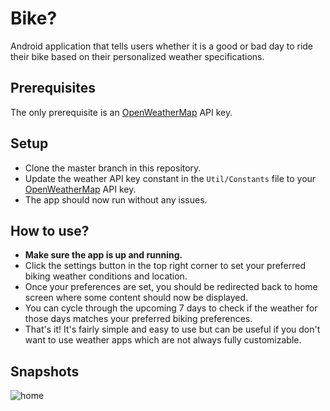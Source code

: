 # Bike?
Android application that tells users whether it is a good or bad day to ride their bike based on their personalized weather specifications.

## Prerequisites
The only prerequisite is an [OpenWeatherMap](https://openweathermap.org) API key.

## Setup
- Clone the master branch in this repository.
- Update the weather API key constant in the `Util/Constants` file to your [OpenWeatherMap](https://openweathermap.org) API key.
- The app should now run without any issues.

## How to use?
- **Make sure the app is up and running.**
-  Click the settings button in the top right corner to set your preferred biking weather conditions and location.
-  Once your preferences are set, you should be redirected back to home screen where some content should now be displayed.
-  You can cycle through the upcoming 7 days to check if the weather for those days matches your preferred biking preferences.
-  That's it! It's fairly simple and easy to use but can be useful if you don't want to use weather apps which are not always fully customizable.

## Snapshots
![home](https://user-images.githubusercontent.com/25673410/150455361-8b492d39-b1e6-488d-8fc4-8ffc933fdbbf.png)
